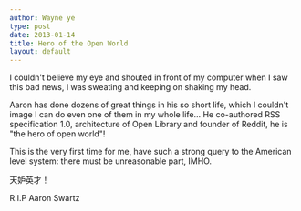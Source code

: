 ```yaml
---
author: Wayne ye
type: post
date: 2013-01-14
title: Hero of the Open World
layout: default
---
```

I couldn't believe my eye and shouted in front of my computer when I saw this bad news, I was sweating and keeping on shaking my head.

Aaron has done dozens of great things in his so short life, which I couldn't image I can do even one of them in my whole life... He co-authored RSS specification 1.0, architecture of Open Library and founder of Reddit, he is "the hero of open world"!

This is the very first time for me, have such a strong query to the American level system: there must be unreasonable part, IMHO.

天妒英才！

R.I.P Aaron Swartz

